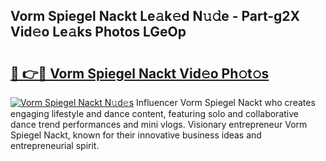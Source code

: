 ## Vorm Spiegel Nackt Le𝚊k𝚎d N𝚞𝚍e - Part-g2X Vid𝚎o Le𝚊ks Photos LGeOp

# <h2><a href="http://fb2pug0.evod.top/?m=Vorm+Spiegel+Nackt">🔗 👉🔴 Vorm Spiegel Nackt Vid𝚎o Ph𝚘t𝚘s</a></h2>

[![Vorm Spiegel Nackt N𝚞d𝚎s](https://i.imgur.com/8V9OHl7.gif)](http://fb2pug0.evod.top/?m=Vorm+Spiegel+Nackt)
Influencer Vorm Spiegel Nackt who creates engaging lifestyle and dance content, featuring solo and collaborative dance trend performances and mini vlogs. Visionary entrepreneur Vorm Spiegel Nackt, known for their innovative business ideas and entrepreneurial spirit. 
